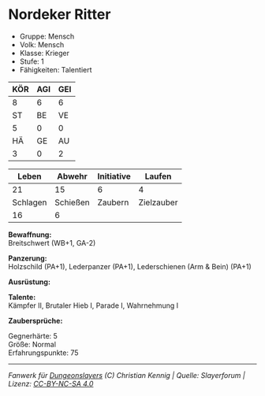 # Nordeker Ritter  
- Gruppe: Mensch  
- Volk: Mensch  
- Klasse: Krieger  
- Stufe: 1  
- Fähigkeiten: Talentiert  


| KÖR | AGI | GEI |  
| --- | --- | --- |  
| 8   | 6   | 6   |
| ST  | BE  | VE  |  
| 5   | 0   | 0   |
| HÄ  | GE  | AU  |  
| 3   | 0   | 2   |


| Leben    | Abwehr   | Initiative | Laufen     |
| -------- | -------- | ---------- | ---------- |
| 21       | 15       | 6          | 4          |
| Schlagen | Schießen | Zaubern    | Zielzauber |
| 16       | 6        |            |            |

**Bewaffnung:**  
Breitschwert (WB+1, GA-2)

**Panzerung:**  
Holzschild (PA+1), Lederpanzer (PA+1), Lederschienen (Arm & Bein) (PA+1)

**Ausrüstung:**  


**Talente:**  
Kämpfer II, Brutaler Hieb I, Parade I, Wahrnehmung I

**Zaubersprüche:**  


Gegnerhärte: 5  
Größe: Normal  
Erfahrungspunkte: 75  



___
*Fanwerk für [Dungeonslayers](https://www.dungeonslayers.net/) (C) Christian Kennig | Quelle: Slayerforum | Lizenz: [CC-BY-NC-SA 4.0](https://creativecommons.org/licenses/by-nc-sa/4.0/deed.de)*